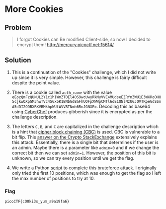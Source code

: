 # More Cookies

## Problem

> I forgot Cookies can Be modified Client-side, so now I decided to encrypt them! <http://mercury.picoctf.net:15614/>

## Solution

1. This is a continuation of the "Cookies" challenge, which I did not write up since it is very simple. However, this challenge is fairly difficult despite the point value.

2. There is a cookie called `auth_name` with the value `eEozQmFzQUNUL2Y1c1hIWmZTOEl4OS9wcUwyRkMyVVE4MUdseEZRYnZWU1E3WXRoOHU5cjkwOXpGM3hwTVc4SGx5K1BNbGdBaFhUOFpXWWpCMTl6dE1QNlNzUGJOVTRpeGdSSnA5dDI2ODBXRXVBMkhpWUtWVVBTNmh6RnJGNXE=`. Decoding this as base64 using [CyberChef](https://gchq.github.io/CyberChef/#recipe=From_Base64('A-Za-z0-9%2B/%3D',true)&input=ZUVvelFtRnpRVU5VTDJZMWMxaElXbVpUT0VsNE9TOXdjVXd5UmtNeVZWRTRNVWRzZUVaUlluWldVMUUzV1hSb09IVTVjamt3T1hwR00zaHdUVmM0U0d4NUsxQk5iR2RCYUZoVU9GcFhXV3BDTVRsNmRFMVFObE56VUdKT1ZUUnBlR2RTU25BNWRESTJPREJYUlhWQk1raHBXVXRXVlZCVE5taDZSbkpHTlhFPQ) produces gibberish since it is encrypted as per the challenge description.

3. The letters `C`, `B`, and `C` are capitalized in the challenge description which is a hint that [cipher block chaining (CBC)](https://en.wikipedia.org/wiki/Block_cipher_mode_of_operation#Cipher_block_chaining_(CBC)) is used. CBC is vulnerable to a bit flip. This [answer on the Crypto StackExchange](https://crypto.stackexchange.com/a/66086) extensively explains this attack. Essentially, there is a single bit that determines if the user is an admin. Maybe there is a parameter like `admin=0` and if we change the correct bit then we can set `admin=1`. However, the position of this bit is unknown, so we can try every position until we get the flag.

4. We write a Python [script](./script.py) to complete this bruteforce attack. I originally only tried the first 10 positions, which was enough to get the flag so I left the max number of positions to try at 10.

### Flag

`picoCTF{cO0ki3s_yum_a9a19fa6}`
